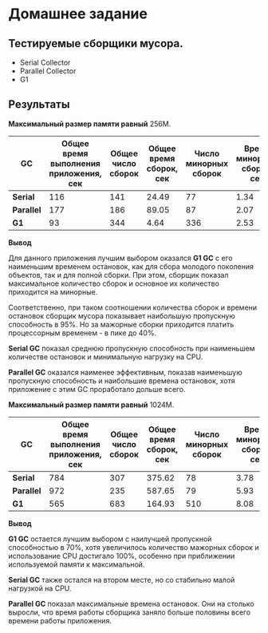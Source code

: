 # Домашнее задание
## Тестируемые сборщики мусора.
* Serial Collector
* Parallel Collector
* G1

## Результаты

**Максимальный размер памяти равный** 256М.

GC | Общее время выполнения приложения, сек | Общее число сборок | Общее время сборок, сек | Число минорных сборок | Время минорных сборок, сек | Число мажорных сборок | Время мажорных сборок, сек | Пропускная способность, % |
---|----------------------------------------|--------------------|-------------------------|-----------------------|----------------------------|-----------------------|----------------------------|---------------------------|
**Serial**   | 116 | 141 | 24.49 | 77  | 1.34 | 64 | 23.15 | 79 | 
**Parallel** | 177 | 186 | 89.05 | 87  | 2.07 | 99 | 86.97 | 50 |
**G1**       | 93  | 344 | 4.64  | 336 | 2.53 | 8  | 2.11  | 95 |

**Вывод**

Для данного приложения лучшим выбором оказался **G1 GC** с его наименьшим временем остановок, 
как для сбора молодого поколения объектов, так и для полной сборки. 
При этом, сборщик показал максимальное количество сборок и основное их количество приходится на минорные.

Соответственно, при таком соотношении количества сборок и времени остановок сборщик мусора показывает наибольшую пропускную способность в 95%. 
Но за мажорные сборки приходится платить процессорным временем - в пике до 40%.

**Serial GC** показал среднюю пропускную способность при наименьшем количестве остановок и минимальную нагрузку на CPU.

**Parallel GC** оказался наименее эффективным, показав наименьшую пропускную способность и наибольшие времена остановок, хотя приложение с этим GC проработало дольше всего.


**Максимальный размер памяти равный** 1024М.

GC | Общее время выполнения приложения, сек | Общее число сборок | Общее время сборок, сек | Число минорных сборок | Время минорных сборок, сек | Число мажорных сборок | Время мажорных сборок, сек | Пропускная способность, % |
---|----------------------------------------|--------------------|-------------------------|-----------------------|----------------------------|-----------------------|----------------------------|---------------------------|
**Serial**   | 784 | 307 | 375.62 | 78  | 3.78 | 229 | 371.87 | 52 | 
**Parallel** | 972 | 235 | 587.65 | 79  | 5.93 | 156 | 581.71 | 40 |
**G1**       | 565 | 683 | 164.93 | 510 | 8.08 | 173 | 156.85 | 70 |

**Вывод**

**G1 GC** остается лучшим выбором с наилучшей пропускной способностью в 70%, 
хотя увеличилось количество мажорных сборок и использование CPU достигало 100%, 
особенно при приближении используемой памяти к максимальной.

**Serial GC** также остался на втором месте, но со стабильно малой нагрузкой на CPU.

**Parallel GC** показал максимальные времена остановок. Они на столько выросли, что время работы 
сборщика заняло больше половины всего времени работы приложения.
